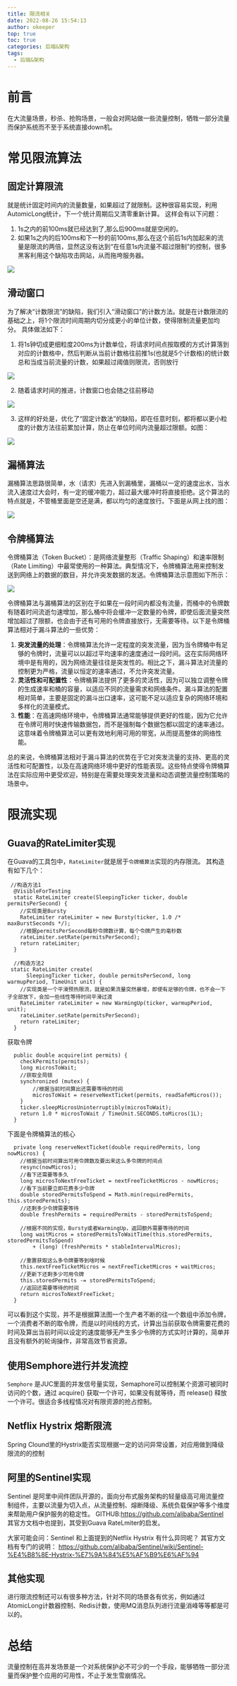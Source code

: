 ```yaml
---
title: 限流相关
date: 2022-08-26 15:54:13
author: okeeper
top: true
toc: true
categories: 后端&架构
tags:
  - 后端&架构
---
```


# 前言

在大流量场景，秒杀、抢购场景，一般会对网站做一些流量控制，牺牲一部分流量而保护系统而不至于系统直接down机。

# 常见限流算法

## 固定计算限流

就是统计固定时间内的流量数量，如果超过了就限制。这种很容易实现，利用AutomicLong统计，下一个统计周期后又清零重新计算。
这样会有以下问题：

1. 1s之内的前100ms就已经达到了,那么后900ms就是空闲的。
2. 如果1s之内的后100ms和下一秒的前100ms,那么在这个前后1s内加起来的流量是限流的两倍，显然这没有达到“在任意1s内流量不超过限制”的控制，很多黑客利用这个缺陷攻击网站，从而拖垮服务器。

![](https://okeeper-blog-images.oss-cn-hangzhou.aliyuncs.com/images/getImage-20220825184239907.png)

## 滑动窗口

为了解决“计数限流”的缺陷，我们引入“滑动窗口”的计数方法。就是在计数限流的基础之上，将1个限流时间周期内切分成更小的单位计数，使得限制流量更加均分。
具体做法如下：

1. 将1s钟切成更细粒度200ms为计数单位，将请求时间点按取模的方式计算落到对应的计数格中，然后判断从当前计数格往前推1s(也就是5个计数格)的统计数总和当成当前流量的计数，如果超过阈值则限流，否则放行

![](https://okeeper-blog-images.oss-cn-hangzhou.aliyuncs.com/images/getImage-20220825184239739-1424159.png)

2. 随着请求时间的推进，计数窗口也会随之往前移动

![](https://okeeper-blog-images.oss-cn-hangzhou.aliyuncs.com/images/getImage-20220825184239638-20240605150010827.png)

3. 这样的好处是，优化了“固定计数法”的缺陷，即在任意时刻，都将都以更小粒度的计数方法往前累加计算，防止在单位时间内流量超过限额。如图：

![](https://okeeper-blog-images.oss-cn-hangzhou.aliyuncs.com/images/getImage-20220825184239708.png)

## 漏桶算法

漏桶算法思路很简单，水（请求）先进入到漏桶里，漏桶以一定的速度出水，当水流入速度过大会时，有一定的缓冲能力，超过最大缓冲时将直接拒绝。这个算法的特点就是，不管桶里面是空还是满，都以均匀的速度放行。下面是从网上找的图：

![](https://okeeper-blog-images.oss-cn-hangzhou.aliyuncs.com/images/getImage-20220825184239739.png)

## 令牌桶算法

令牌桶算法（Token Bucket）：是网络流量整形（Traffic Shaping）和速率限制（Rate Limiting）中最常使用的一种算法。典型情况下，令牌桶算法用来控制发送到网络上的数据的数目，并允许突发数据的发送。令牌桶算法示意图如下所示：

![](https://okeeper-blog-images.oss-cn-hangzhou.aliyuncs.com/images/getImage-20220825184239758.png)

令牌桶算法与漏桶算法的区别在于如果在一段时间内都没有流量，而桶中的令牌数有随着时间流逝匀速增加，那么桶中将会缓冲一定数量的令牌，即使后面流量突然增加超过了限额，也会由于还有可用的令牌直接放行，无需要等待。以下是令牌桶算法相对于漏斗算法的一些优势：

1. **突发流量的处理**：令牌桶算法允许一定程度的突发流量，因为当令牌桶中有足够的令牌时，流量可以以超过平均速率的速度通过一段时间。这在实际网络环境中是有用的，因为网络流量往往是突发性的。相比之下，漏斗算法对流量的控制更为严格，流量以恒定的速率通过，不允许突发流量。
2. **灵活性和可配置性**：令牌桶算法提供了更多的灵活性，因为可以独立调整令牌的生成速率和桶的容量，以适应不同的流量需求和网络条件。漏斗算法的配置相对简单，主要是固定的漏斗出口速率，这可能不足以适应复杂的网络环境和多样化的流量模式。
3. **性能**：在高速网络环境中，令牌桶算法通常能够提供更好的性能，因为它允许在令牌可用时快速传输数据包，而不是强制每个数据包都以固定的速率通过。这意味着令牌桶算法可以更有效地利用可用的带宽，从而提高整体的网络性能。

总的来说，令牌桶算法相对于漏斗算法的优势在于它对突发流量的支持、更高的灵活性和可配置性，以及在高速网络环境中更好的性能表现。这些特点使得令牌桶算法在实际应用中更受欢迎，特别是在需要处理突发流量和动态调整流量控制策略的场景中。

# 限流实现

## Guava的RateLimiter实现

在Guava的工具包中，`RateLimiter`就是居于`令牌桶算法`实现的内存限流。
其构造有如下几个：

```
 //构造方法1
  @VisibleForTesting
  static RateLimiter create(SleepingTicker ticker, double permitsPerSecond) {
    //实现类是Bursty
    RateLimiter rateLimiter = new Bursty(ticker, 1.0 /* maxBurstSeconds */);
    //根据permitsPerSecond每秒令牌数计算，每个令牌产生的毫秒数
    rateLimiter.setRate(permitsPerSecond);
    return rateLimiter;
  }

  //构造方法2
 static RateLimiter create(
      SleepingTicker ticker, double permitsPerSecond, long warmupPeriod, TimeUnit unit) {
    //实现类是一个平滑预热限流，就是如果流量突然暴增，即使有足够的令牌，也不会一下子全部放下，会加一些线性等待时间平滑过渡
    RateLimiter rateLimiter = new WarmingUp(ticker, warmupPeriod, unit);
    rateLimiter.setRate(permitsPerSecond);
    return rateLimiter;
  }
```

获取令牌

```
  public double acquire(int permits) {
    checkPermits(permits);
    long microsToWait;
    //获取全局锁
    synchronized (mutex) {
        //根据当前时间算出还需要等待的时间
        microsToWait = reserveNextTicket(permits, readSafeMicros());
    }
    ticker.sleepMicrosUninterruptibly(microsToWait);
    return 1.0 * microsToWait / TimeUnit.SECONDS.toMicros(1L);
  }
```

下面是令牌桶算法的核心

```
  private long reserveNextTicket(double requiredPermits, long nowMicros) {
    //根据当前时间算出可用令牌数及要出来这么多令牌的时间点
    resync(nowMicros);
    //看下还需要等多久
    long microsToNextFreeTicket = nextFreeTicketMicros - nowMicros;
    //看下当前要立即花费多少令牌
    double storedPermitsToSpend = Math.min(requiredPermits, this.storedPermits);
    //还剩多少令牌需要等待
    double freshPermits = requiredPermits - storedPermitsToSpend;

    //根据不同的实现，Bursty或者WarmingUp，返回额外需要等待的时间
    long waitMicros = storedPermitsToWaitTime(this.storedPermits, storedPermitsToSpend)
        + (long) (freshPermits * stableIntervalMicros);

    //重置获取这么多令牌要等到啥时候
    this.nextFreeTicketMicros = nextFreeTicketMicros + waitMicros;
    //更新下还剩多少可用令牌
    this.storedPermits -= storedPermitsToSpend;
    //返回还需要等待的时间
    return microsToNextFreeTicket;
  }
```

可以看到这个实现，并不是根据算法图一个生产者不断的往一个数组中添加令牌，一个消费者不断的取令牌，而是以时间线的方式，计算出当前获取令牌需要花费的时间及算出当前时间以设定的速度能够无产生多少令牌的方式实时计算的，简单并且没有额外的轮询操作，非常高效节省资源。

## 使用Semphore进行并发流控

`Semphore` 是JUC里面的并发信号量实现，Semaphore可以控制某个资源可被同时访问的个数，通过 acquire() 获取一个许可，如果没有就等待，而 release() 释放一个许可。很适合多线程情况对有限资源的抢占控制。

## Netflix Hystrix 熔断限流

Spring Clound里的Hystrix能否实现根据一定的访问异常设置，对应用做到降级限流的的控制

## 阿里的Sentinel实现

Sentinel 是阿里中间件团队开源的，面向分布式服务架构的轻量级高可用流量控制组件，主要以流量为切入点，从流量控制、熔断降级、系统负载保护等多个维度来帮助用户保护服务的稳定性。
GITHUB:https://github.com/alibaba/Sentinel
其官方文档中也提到，其受到Guava RateLmiter的启发。

大家可能会问：Sentinel 和上面提到的Netflix Hystrix 有什么异同呢？
其官方文档有专门的说明：
https://github.com/alibaba/Sentinel/wiki/Sentinel-%E4%B8%8E-Hystrix-%E7%9A%84%E5%AF%B9%E6%AF%94

## 其他实现

进行限流控制还可以有很多种方法，针对不同的场景各有优劣，例如通过AtomicLong计数器控制、Redis计数，使用MQ消息队列进行流量消峰等等都是可以的。

# 总结

流量控制在高并发场景是一个对系统保护必不可少的一个手段，能够牺牲一部分流量而保护整个应用的可用性，不止于发生雪崩情况。